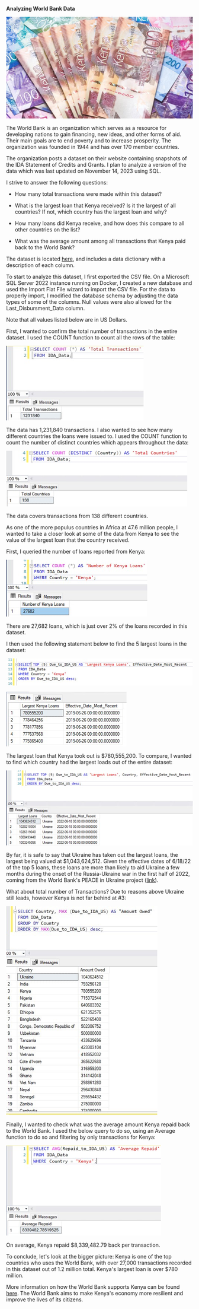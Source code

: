**Analyzing World Bank Data**

![Kenyan shilling notes](images/banking1.jpg)

The World Bank is an organization which serves as a resource for developing nations to gain financing, new ideas, and other forms of aid. Their main goals are to end poverty and to increase prosperity. The organization was founded in 1944 and has over 170 member countries.

The organization posts a dataset on their website containing snapshots of the IDA Statement of Credits and Grants. I plan to analyze a version of the data which was last updated on November 14, 2023 using SQL.

I strive to answer the following questions:

- How many total transactions were made within this dataset?

- What is the largest loan that Kenya received? Is it the largest of all countries? If not, which country has the largest loan and why?

- How many loans did Kenya receive, and how does this compare to all other countries on the list?

- What was the average amount among all transactions that Kenya paid back to the World Bank?

The dataset is located [here](https://finances.worldbank.org/Loans-and-Credits/IDA-Statement-Of-Credits-and-Grants-Historical-Dat/tdwh-3krx/about_data), and includes a data dictionary with a description of each column.

To start to analyze this dataset, I first exported the CSV file. On a Microsoft SQL Server 2022 instance running on Docker, I created a new database and used the Import Flat File wizard to import the CSV file. For the data to properly import, I modified the database schema by adjusting the data types of some of the columns. Null values were also allowed for the Last_Disbursment_Data column.

Note that all values listed below are in US Dollars.

First, I wanted to confirm the total number of transactions in the entire dataset. I used the COUNT function to count all the rows of the table:

![](images/banking2.jpg)

The data has 1,231,840 transactions. I also wanted to see how many different countries the loans were issued to. I used the COUNT function to count the number of distinct countries which appears throughout the data:

![](images/banking3.jpg)

The data covers transactions from 138 different countries.

As one of the more populus countries in Africa at 47.6 million people, I wanted to take a closer look at some of the data from Kenya to see the value of the largest loan that the country received.

First, I queried the number of loans reported from Kenya:

![](images/banking4.jpg)

There are 27,682 loans, which is just over 2% of the loans recorded in this dataset.

I then used the following statement below to find the 5 largest loans in the dataset: 

![](/images/banking5.jpg)

![](/images/banking6.jpg)

The largest loan that Kenya took out is $780,555,200. To compare, I wanted to find which country had the largest loads out of the entire dataset:

![](/images/banking7.jpg)

By far, it is safe to say that Ukraine has taken out the largest loans, the largest being valued at $1,043,624,512. Given the effective dates of 6/18/22 of the top 5 loans, these loans are more than likely to aid Ukraine a few months during the onset of the Russia-Ukraine war in the first half of 2022, coming from the World Bank's PEACE in Ukraine project ([link](https://www.worldbank.org/en/country/ukraine/brief/peace)).

What about total number of Transactions? Due to reasons above Ukraine still leads, however Kenya is not far behind at #3:

![](/images/banking8.jpg)

Finally, I wanted to check what was the average amount Kenya repaid back to the World Bank. I used the below query to do so, using an Average function to do so and filtering by only transactions for Kenya:

![](/images/banking9.jpg)

On average, Kenya repaid $8,339,482.79 back per transaction.

To conclude, let's look at the bigger picture: Kenya is one of the top countries who uses the World Bank, with over 27,000 transactions recorded in this dataset out of 1.2 million total. Kenya's largest loan is over $780 million.

More information on how the World Bank supports Kenya can be found [here](https://www.worldbank.org/en/country/kenya/overview). The World Bank aims to make Kenya's economy more resilient and improve the lives of its citizens.